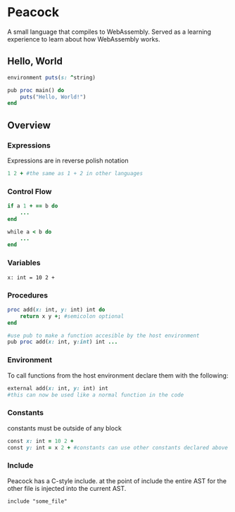 # Peacock
A small language that compiles to WebAssembly. Served as a learning experience to learn about how WebAssembly works.

## Hello, World
```ruby
environment puts(s: ^string)

pub proc main() do
    puts("Hello, World!")
end
```

## Overview

### Expressions
Expressions are in reverse polish notation
```ruby
1 2 + #the same as 1 + 2 in other languages
```

### Control Flow
```ruby
if a 1 + == b do
    ...
end

while a < b do
    ...
end
```

### Variables
```
x: int = 10 2 +
```

### Procedures
```ruby
proc add(x: int, y: int) int do
    return x y +; #semicolon optional
end

#use pub to make a function accesible by the host environment
pub proc add(x: int, y:int) int ...
```

### Environment
To call functions from the host environment declare them with the following:
```ruby
external add(x: int, y: int) int 
#this can now be used like a normal function in the code
```

### Constants
constants must be outside of any block
```ruby
const x: int = 10 2 +
const y: int = x 2 + #constants can use other constants declared above them
```

### Include
Peacock has a C-style include. at the point of include
the entire AST for the other file is injected into the current AST.
```
include "some_file"
```


